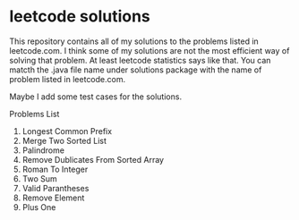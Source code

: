 # leetcode solutions

This repository contains all of my solutions to the problems listed in leetcode.com.
I think some of my solutions are not the most efficient way of solving that problem. At least leetcode statistics says like that.
You can matcth the .java file name under solutions package with the name of problem listed in leetcode.com.

Maybe I add some test cases for the solutions.

Problems List

1. Longest Common Prefix
2. Merge Two Sorted List
3. Palindrome
4. Remove Dublicates From Sorted Array
5. Roman To Integer
6. Two Sum
7. Valid Parantheses
8. Remove Element
9. Plus One